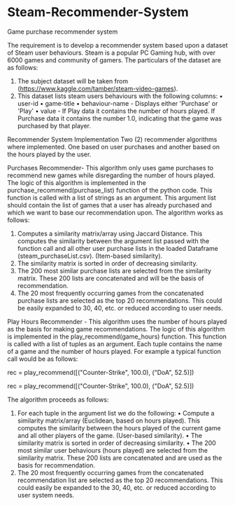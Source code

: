 # Steam-Recommender-System
Game purchase recommender system

The requirement is to develop a recommender system based upon a dataset of Steam user behaviours. Steam
is a popular PC Gaming hub, with over 6000 games and community of gamers. The particulars of the
dataset are as follows:
1. The subject dataset will be taken from (https://www.kaggle.com/tamber/steam-video-games).
2. This dataset lists steam users behaviours with the following columns:
• user-id
• game-title
• behaviour-name - Displays either 'Purchase' or 'Play'
• value - If Play data it contains the number of hours played. If Purchase data it contains the
number 1.0, indicating that the game was purchased by that player.

Recommender System Implementation
Two (2) recommender algorithms where implemented. One based on user purchases and another based
on the hours played by the user.

Purchases Recommender-
This algorithm only uses game purchases to recommend new games while disregarding the number of
hours played.
The logic of this algorithm is implemented in the purchase_recommend(purchase_list) function of the
python code. This function is called with a list of strings as an argument. This argument list
should contain the list of games that a user has already purchased and which we want to base our
recommendation upon. The algorithm works as follows:
1. Computes a similarity matrix/array using Jaccard Distance. This computes the similarity between the
argument list passed with the function call and all other user purchase lists in the loaded Dataframe
(steam_purchaseList.csv). (Item-based similarity).
2. The similarity matrix is sorted in order of decreasing similarity.
3. The 200 most similar purchase lists are selected from the similarity matrix. These 200 lists are
concatenated and will be the basis of recommendation.
4. The 20 most frequently occurring games from the concatenated purchase lists are selected as the
top 20 recommendations. This could be easily expanded to 30, 40, etc. or reduced according to user
needs.

Play Hours Recommender - 
This algorithm uses the number of hours played as the basis for making game recommendations.
The logic of this algorithm is implemented in the play_recommend(game_hours) function. This function is called with a list of tuples as an argument. Each tuple contains the
name of a game and the number of hours played. For example a typical function call would be as
follows:

rec = play_recommend([("Counter-Strike", 100.0), ("DoA", 52.5)])

rec = play_recommend([("Counter-Strike", 100.0), ("DoA", 52.5)])

The algorithm proceeds as follows:
1. For each tuple in the argument list we do the following:
• Compute a similarity matrix/array (Euclidean, based on hours played). This computes the
similarity between the hours played of the current game and all other players of the game.
(User-based similarity).
• The similarity matrix is sorted in order of decreasing similarity.
• The 200 most similar user behaviours (hours played) are selected from the similarity matrix.
These 200 lists are concatenated and are used as the basis for recommendation.
2. The 20 most frequently occurring games from the concatenated recommendation list are selected
as the top 20 recommendations. This could easily be expanded to the 30, 40, etc. or reduced
according to user system needs.

